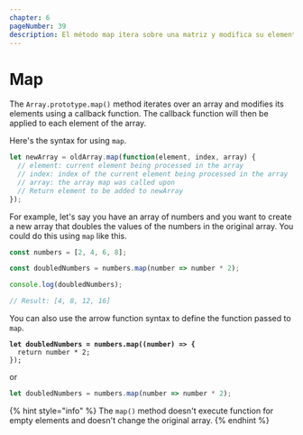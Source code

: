 ```yaml
---
chapter: 6
pageNumber: 39  
description: El método map itera sobre una matriz y modifica su elemento mediante una retrollamada. Esta retrollamada se aplica a cada elemento de la matriz. 
---
```

# Map

The `Array.prototype.map()` method iterates over an array and modifies its elements using a callback function. The callback function will then be applied to each element of the array.

Here's the syntax for using `map`.

```javascript
let newArray = oldArray.map(function(element, index, array) {
  // element: current element being processed in the array
  // index: index of the current element being processed in the array
  // array: the array map was called upon
  // Return element to be added to newArray
});
```

For example, let's say you have an array of numbers and you want to create a new array that doubles the values of the numbers in the original array. You could do this using `map` like this.

```javascript
const numbers = [2, 4, 6, 8];

const doubledNumbers = numbers.map(number => number * 2);

console.log(doubledNumbers);

// Result: [4, 8, 12, 16]
```

You can also use the arrow function syntax to define the function passed to `map`.

<pre class="language-typescript"><code class="lang-typescript"><strong>let doubledNumbers = numbers.map((number) => {
</strong>  return number * 2;
});
</code></pre>

or

```typescript
let doubledNumbers = numbers.map(number => number * 2);
```

{% hint style="info" %}
The `map()` method doesn't execute function for empty elements and doesn't change the original array.
{% endhint %}
